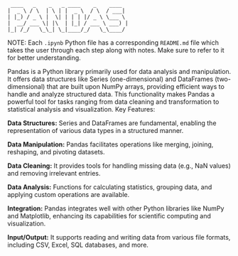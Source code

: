 ```
 ____   _    _   _ ____    _    ____  
|  _ \ / \  | \ | |  _ \  / \  / ___| 
| |_) / _ \ |  \| | | | |/ _ \ \___ \ 
|  __/ ___ \| |\  | |_| / ___ \ ___) |
|_| /_/   \_\_| \_|____/_/   \_\____/ 
```
NOTE: Each ``.ipynb`` Python file has a corresponding ``README.md`` file which takes the user through each step along with notes. Make sure to refer to it for better understanding.

Pandas is a Python library primarily used for data analysis and manipulation. It offers data structures like Series (one-dimensional) and DataFrames (two-dimensional) that are built upon NumPy arrays, providing efficient ways to handle and analyze structured data. This functionality makes Pandas a powerful tool for tasks ranging from data cleaning and transformation to statistical analysis and visualization.
Key Features:

**Data Structures:** Series and DataFrames are fundamental, enabling the representation of various data types in a structured manner.

**Data Manipulation:** Pandas facilitates operations like merging, joining, reshaping, and pivoting datasets.

**Data Cleaning:** It provides tools for handling missing data (e.g., NaN values) and removing irrelevant entries.

**Data Analysis:** Functions for calculating statistics, grouping data, and applying custom operations are available.

**Integration:** Pandas integrates well with other Python libraries like NumPy and Matplotlib, enhancing its capabilities for scientific computing and visualization.

**Input/Output:** It supports reading and writing data from various file formats, including CSV, Excel, SQL databases, and more.
